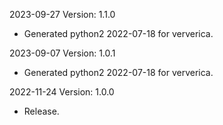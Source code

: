 2023-09-27 Version: 1.1.0
- Generated python2 2022-07-18 for ververica.

2023-09-07 Version: 1.0.1
- Generated python2 2022-07-18 for ververica.

2022-11-24 Version: 1.0.0
- Release.

